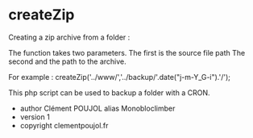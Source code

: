 createZip
=========

Creating a zip archive from a folder :

The function takes two parameters. 
The first is the source file path 
The second and the path to the archive.

For example : createZip('../www/','../backup/'.date("j-m-Y_G-i").'/');

This php script can be used to backup a folder with a CRON.

* author Clément POUJOL alias Monobloclimber
* version 1
* copyright clementpoujol.fr